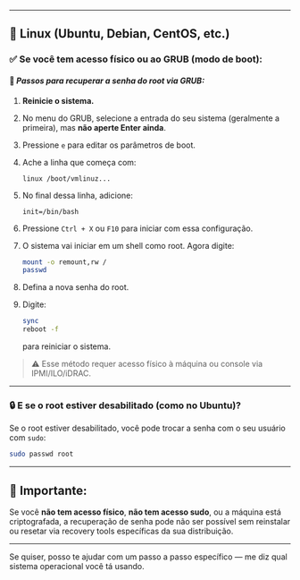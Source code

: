 

---

## 🐧 **Linux (Ubuntu, Debian, CentOS, etc.)**

### ✅ **Se você tem acesso físico ou ao GRUB (modo de boot):**

#### 📌 _Passos para recuperar a senha do root via GRUB:_

1. **Reinicie o sistema.**
    
2. No menu do GRUB, selecione a entrada do seu sistema (geralmente a primeira), mas **não aperte Enter ainda**.
    
3. Pressione `e` para editar os parâmetros de boot.
    
4. Ache a linha que começa com:
    
    ```
    linux /boot/vmlinuz...
    ```
    
5. No final dessa linha, adicione:
    
    ```
    init=/bin/bash
    ```
    
6. Pressione `Ctrl + X` ou `F10` para iniciar com essa configuração.
    
7. O sistema vai iniciar em um shell como root. Agora digite:
    
    ```bash
    mount -o remount,rw /
    passwd
    ```
    
8. Defina a nova senha do root.
    
9. Digite:
    
    ```bash
    sync
    reboot -f
    ```
    
    para reiniciar o sistema.
    

> ⚠️ Esse método requer acesso físico à máquina ou console via IPMI/ILO/iDRAC.

---

### 🔒 **E se o root estiver desabilitado (como no Ubuntu)?**

Se o root estiver desabilitado, você pode trocar a senha com o seu usuário com `sudo`:

```bash
sudo passwd root
```

---

## 🛑 **Importante:**

Se você **não tem acesso físico**, **não tem acesso sudo**, ou a máquina está criptografada, a recuperação de senha pode não ser possível sem reinstalar ou resetar via recovery tools específicas da sua distribuição.

---

Se quiser, posso te ajudar com um passo a passo específico — me diz qual sistema operacional você tá usando.